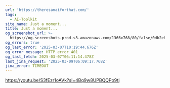 ```yaml
---
url: 'https://theresanaiforthat.com/'
tags:
  - AI-Toolkit
site_name: Just a moment...
title: Just a moment...
og_screenshot_url: >-
  https://og-screenshots-prod.s3.amazonaws.com/1366x768/80/false/0db2e89171e3df0788347c4ca9b2b7481bf93c52b9c411e6748cb4e57f9774a4.jpeg
og_errors: true
og_last_error: '2025-03-07T10:19:44.676Z'
og_error_message: HTTP error 401
og_last_fetch: 2025-03-07T06:11:14.478Z
last_jina_request: '2025-03-09T06:09:17.768Z'
jina_error: TIMEOUT
---
```

https://youtu.be/S3fEzr1oAVk?si=4Bq9w8UPBQQPo9tj
